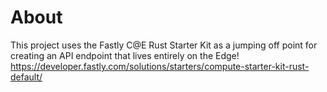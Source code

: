 # About 

This project uses the Fastly C@E Rust Starter Kit as a jumping off point for creating an API endpoint that lives entirely on the Edge! 
https://developer.fastly.com/solutions/starters/compute-starter-kit-rust-default/


